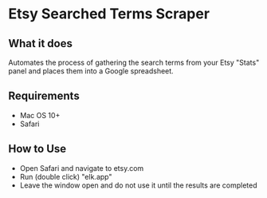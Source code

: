 # Etsy Searched Terms Scraper
## What it does
Automates the process of gathering the search terms from your Etsy "Stats" panel and places them into a Google spreadsheet.

## Requirements
- Mac OS 10+
- Safari

## How to Use
+ Open Safari and navigate to etsy.com
+ Run (double click) "elk.app"
+ Leave the window open and do not use it until the results are completed

